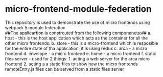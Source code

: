 # micro-frontend-module-federation
This repository is used to demonstrate the use of micro frontends using webpack 5 module federation. </br>
##The applicartion is constrcuted from the following componenets:##
a. host - this is the host application which acts as the container for all the other micro frontends.
b. store - this is a micro-frontend which is resposible for the entire state of tha application, it is using redux
c. arca - a micro frontend
d. envelope - a micro frontend
e. home - a micro frontend
f. static files server - used for 2 things: 
	1. acting a web server for the arca micro frontend
	2. acting a a static files to show how the micro frontends remoteEntry.js files can be served from a static files server
